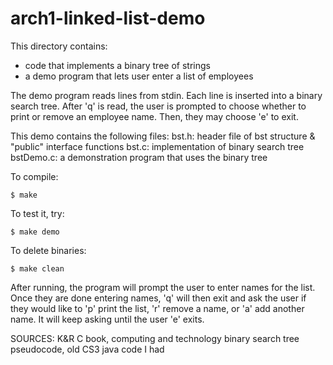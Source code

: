 # arch1-linked-list-demo

This directory contains:
* code that implements a binary tree of strings 
* a demo program that lets user enter a list of employees

The demo program reads lines from stdin.
Each line is inserted into a binary search tree.
After 'q' is read, the user is prompted to choose whether to print or remove an employee name. Then, they may choose 'e' to exit.

This demo contains the following files:
 bst.h: header file of bst structure & "public" interface functions
 bst.c: implementation of binary search tree
 bstDemo.c: a demonstration program that uses the binary tree
 

To compile:
~~~
$ make
~~~

To test it, try:
~~~
$ make demo
~~~

To delete binaries:
~~~
$ make clean
~~~

After running, the program will prompt the user to enter names for the list. Once they are done entering names, 'q' will then exit and ask the user if they would like to 'p' print the list, 'r' remove a name, or 'a' add another name. It will keep asking until the user 'e' exits.

SOURCES:
K&R C book, computing and technology binary search tree pseudocode, old CS3 java code I had